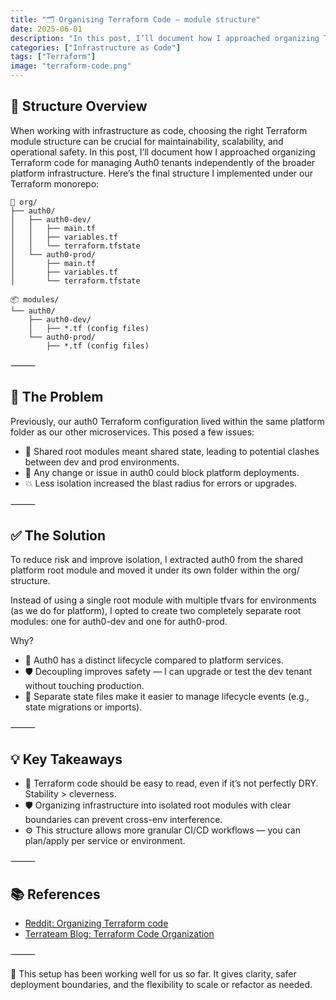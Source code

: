 ```yaml
---
title: "🗂️ Organising Terraform Code – module structure"
date: 2025-06-01
description: "In this post, I’ll document how I approached organizing Terraform code for managing Auth0 tenants independently of the broader platform infrastructure."
categories: ["Infrastructure as Code"]
tags: ["Terraform"]
image: "terraform-code.png"
---
```


## 📁 Structure Overview

When working with infrastructure as code, choosing the right Terraform module structure can be crucial for maintainability, scalability, and operational safety. In this post, I’ll document how I approached organizing Terraform code for managing Auth0 tenants independently of the broader platform infrastructure.
Here’s the final structure I implemented under our Terraform monorepo:

```
📁 org/
├── auth0/
│   ├── auth0-dev/
│   │   ├── main.tf
│   │   ├── variables.tf
│   │   └── terraform.tfstate
│   └── auth0-prod/
│       ├── main.tf
│       ├── variables.tf
│       └── terraform.tfstate

📦 modules/
└── auth0/
    ├── auth0-dev/
    │   ├── *.tf (config files)
    └── auth0-prod/
        ├── *.tf (config files)
```

⸻

## 🎯 The Problem

Previously, our auth0 Terraform configuration lived within the same platform folder as our other microservices. This posed a few issues:

- 🔄 Shared root modules meant shared state, leading to potential clashes between dev and prod environments.
- 🚫 Any change or issue in auth0 could block platform deployments.
- 💥 Less isolation increased the blast radius for errors or upgrades.

⸻

## ✅ The Solution

To reduce risk and improve isolation, I extracted auth0 from the shared platform root module and moved it under its own folder within the org/ structure.

Instead of using a single root module with multiple tfvars for environments (as we do for platform), I opted to create two completely separate root modules: one for auth0-dev and one for auth0-prod.

Why?

- 🔄 Auth0 has a distinct lifecycle compared to platform services.
- 🛡️ Decoupling improves safety — I can upgrade or test the dev tenant without touching production.
- 📂 Separate state files make it easier to manage lifecycle events (e.g., state migrations or imports).

⸻

## 💡 Key Takeaways

- 📝 Terraform code should be easy to read, even if it’s not perfectly DRY. Stability > cleverness.
- 🛡️ Organizing infrastructure into isolated root modules with clear boundaries can prevent cross-env interference.
- ⚙️ This structure allows more granular CI/CD workflows — you can plan/apply per service or environment.

⸻

## 📚 References

- [Reddit: Organizing Terraform code](https://www.reddit.com/r/Terraform/comments/1i1u9yn/organizing_terraform_code/)
- [Terrateam Blog: Terraform Code Organization](https://terrateam.io/blog/terraform-code-organization/)

⸻

🚀 This setup has been working well for us so far. It gives clarity, safer deployment boundaries, and the flexibility to scale or refactor as needed.